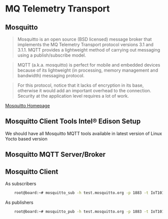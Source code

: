 # MQ Telemetry Transport

## Mosquitto

> Mosquitto is an open source (BSD licensed) message broker that implements the MQ Telemetry Transport protocol versions 3.1 and 3.1.1. MQTT provides a lightweight method of carrying out messaging using a publish/subscribe model.

>MQTT (a.k.a. mosquitto) is perfect for mobile and embedded devices because of its lightweight (in processing, memory management and bandwidth) messaging protocol. 

> For this protocol, notice that it lacks of encryption in its base, otherwise it would add an important overhead to the connection. Security at the application level requires a lot of work.

[Mosquitto Homepage](http://mosquitto.org/)

## Mosquitto Client Tools Intel® Edison Setup

We should have all Mosquitto MQTT tools available in latest version of Linux Yocto based version

## Mosquitto MQTT Server/Broker

## Mosquitto Client

As subscribers

```sh
    root@board:~# mosquitto_sub -h test.mosquitto.org -p 1883 -t IoT101/#
```

As publishers

```sh
    root@board:~# mosquitto_pub -h test.mosquitto.org -p 1883 -t IoT101/all -m "Hello All Operators!"
```